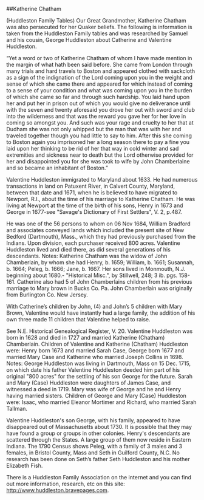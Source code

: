 ##Katherine Chatham

(Huddleston Family Tables)
Our Great Grandmother, Katherine Chatham was also persecuted for her Quaker beliefs. The following is information is taken from the Huddleston Family tables and was researched by Samuel and his cousin, George Huddleston about Catherine and Valentine Huddleston.

“Yet a word or two of Katherine Chatham of whom I have made mention in the margin of what hath been said before. She came from London through many trials and hard travels to Boston and appeared clothed with sackcloth as a sign of the indignation of the Lord coming upon you in the weight and sense of which she came there and appeared for which instead of coming to a sense of your condition and what was coming upon you in the burden of which she came so far and through such hardship. You laid hand upon her and put her in prison out of which you would give no deliverance until with the seven and twenty aforesaid you drove her out with sword and club into the wilderness and that was the reward you gave her for her love in coming so amongst you.	And such was your rage and cruelty to her that at Dudham she was not only whipped but the man that was with her and traveled together though you had little to say to him. After this she coming to Boston again you imprisoned her a long season there to pay a fine you laid upon her thinking to be rid of her that way in cold winter and sad extremities and sickness near to death but the Lord otherwise provided for her and disappointed you for she was took to wife by John Chamberlaine and so became an inhabitant of Boston.”

Valentine Huddleston immigrated to Maryland about 1633. He had numerous transactions in land on Patuxent River, in Calvert County, Maryland, between that date and 1671, when he is believed to have migrated to Newport, R.I., about the time of his marriage to Katherine Chatham. He was living at Newport at the time of the birth of his sons, Henry in 1673 and George in 1677-see "Savage's Dictionary of First Settlers", V. 2, p.487.

He was one of the 56 persons to whom on 06 Nov 1684, William Bradford and associates conveyed lands which included the present site of New Bedford (Dartmouth), Mass., which they had previously purchased from the Indians. Upon division, each purchaser received 800 acres. Valentine Huddleston lived and died there, as did several generations of his descendants. Notes: Katherine Chatham was the widow of John Chamberlain, by whom she had Henry, b. 1659; William, b. 1661; Susannah, b. 1664; Peleg, b. 1666; Jane, b. 1667. Her sons lived in Monmouth, N.J. beginning about 1680.- "Historical Misc.", by Stillwell, 248; 3 ib. pgs. 158-161. Catherine also had 5 of John Chamberlains children from his previous marriage to Mary brown in Bucks Co. Pa. John Chamberlain was originally from Burlington Co. New Jersey.

With Catherine’s children by John, (4) and John’s 5 children with Mary Brown, Valentine would have instantly had a large family, the addition of his own three made 11 children that Valentine helped to raise.


See N.E. Historical Genealogical Register, V. 20. Valentine Huddleston was born in 1628 and died in 1727 and married Katherine (Chatham) Chamberlain. Children of Valentine and Katherine (Chatham) Huddleston were: Henry born 1673 and married Sarah Case, George born 1677 and married Mary Case and Katherine who married Joseph Collins in 1698. Notes: George Huddleston was living in Dartmouth, Mass on 15 Dec. 1715, on which date his father Valentine Huddleston deeded him part of his original "800 acres" for the settling of his son George for the future. Sarah and Mary (Case) Huddleston were daughters of James Case, and witnessed a deed in 1719. Mary was wife of George and he and Henry having married sisters. Children of George and Mary (Case) Huddleston were: Isaac, who married Eleanor Mortimer and Richard, who married Sarah Tallman.

Valentine Huddleston's son George, with his family, appeared to have disappeared out of Massachusetts about 1730. It is possible that they may have found a group or groups in other colonies. Henry's descendants are scattered through the States. A large group of them now reside in Eastern Indiana. The 1790 Census shows Peleg, with a family of 3 males and 3 females, in Bristol County, Mass and Seth in Guilford County, N.C.
No research has been done on Seth’s father Seth Huddleston and his mother Elizabeth Fish.
 

There is a Huddleston Family Association on the internet and you can find out more information, research, etc on this site: http://www.huddleston.bravepages.com.
